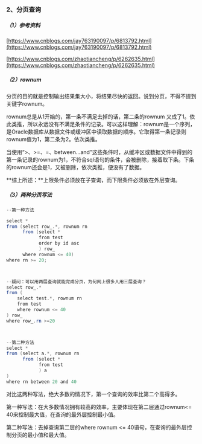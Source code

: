 ### 2、分页查询

##### （1）参考资料

[https://www.cnblogs.com/jay763190097/p/6813792.html](https://www.cnblogs.com/jay763190097/p/6813792.html)

[https://www.cnblogs.com/zhaotiancheng/p/6262635.html](https://www.cnblogs.com/zhaotiancheng/p/6262635.html)

##### （2）rownum

分页的目的就是控制输出结果集大小，将结果尽快的返回。说到分页，不得不提到关键字rownum。

rownum总是从1开始的，第一条不满足去掉的话，第二条的rownum 又成了1。依此类推，所以永远没有不满足条件的记录。可以这样理解：rownum是一个序列，是Oracle数据库从数据文件或缓冲区中读取数据的顺序。它取得第一条记录则rownum值为1，第二条为2。依次类推。

当使用“&gt;、&gt;=、=、between...and”这些条件时，从缓冲区或数据文件中得到的第一条记录的rownum为1，不符合sql语句的条件，会被删除，接着取下条。下条的rownum还会是1，又被删除，依次类推，便没有了数据。

**综上所述：**上限条件必须放在子查询，而下限条件必须放在外层查询。

##### （3）两种分页写法

```java
--第一种方法

select *
from (select row_.*, rownum rn
      from (select *
            from test
            order by id asc
            ) row_
      where rownum <= 40)
where rn >= 20;



--疑问：可以用两层查询就能完成分页，为何网上很多人用三层查询？
select row_.*
from (
    select test.*, rownum rn
    from test
    where rownum <= 40
) row_
where row_.rn >=20



--第二种方法
select * 
from (select a.*, rownum rn  
      from (select * 
            from test
            ) a
)
where rn between 20 and 40  
```

对比这两种写法，绝大多数的情况下，第一个查询的效率比第二个高得多。

第一种写法：在大多数情况拥有较高的效率，主要体现在第二层通过rownum&lt;= 40来控制最大值，在查询的最外层控制最小值。

第二种写法：去掉查询第二层的where rownum &lt;= 40语句，在查询的最外层控制分页的最小值和最大值。


